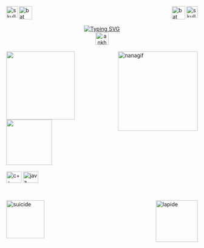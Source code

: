 <!-- gifs superiores -->
<div>
  <img align="left" alt="skull" height="30" width="auto" src="https://media.tenor.com/w-FFnB-YLYYAAAAi/skull-rotate.gif"/>
  <img align="left" alt="bat" height="35" width="auto" src="https://media.tenor.com/Npixqj3Ek1IAAAAi/sappy-seals.gif">
  <img align="right" alt="skull" height="30" width="auto" src="https://media.tenor.com/w-FFnB-YLYYAAAAi/skull-rotate.gif"/>
  <!-- <img align="center" alt="crow" height="100" width="auto" src="https://media1.tenor.com/m/4RZiTZWSgo4AAAAC/cat-black-cat.gif"> -->
  <!--<img align="center" alt="crow" height="100" width="auto" src="https://web.archive.org/web/20090829043948/http://www.geocities.com/pearlsnaplace/crowback.gif"-->
  <img align="right" alt="bat" height="35" width="auto" src="https://media.tenor.com/Npixqj3Ek1IAAAAi/sappy-seals.gif">
</div>

<br>
<br>
<br>

<!-- digitando... -->
<div align="center">
  <a href="https://git.io/typing-svg">
   <img src="https://readme-typing-svg.herokuapp.com?font=Roboto+Slab&pause=1000&color=9745f5&center=true&vCenter=true&width=300&lines=Welcome+Dear...;Death+awaits+you." alt="Typing SVG">
   </a>
   <br>

 <!-- barra ankh -->
  <img alt="ankhbar" height="34" width="auto" src="https://web.archive.org/web/20091026170733/http://geocities.com/paris/lights/6000/ankh.gif">
   <br>
   <br>
</div>

 
<div>
  <!-- link github stats -->
  <a href="https://github.com/myhticile"></a>
  <!-- gif nana -->
  <img align="right" alt="nanagif" height="210" width="auto" src="https://media1.tenor.com/m/8z4ARlovaHkAAAAd/nana-nana-anime.gif">
  <!-- github stats -->
  <img height="180em" src="https://github-readme-stats.vercel.app/api?username=myhticile&show_icons=true&theme=midnight-purple"/>
    <br>
  <img height="120em" src="https://github-readme-stats.vercel.app/api/top-langs/?username=myhticile&layout=compact&langs_count=16&theme=midnight-purple"/>
</div>

  <!-- linguagens -->
<div style="display: inline_block"><br>
  <img align="center" alt="c++" height="30" width="40" src="https://cdn.jsdelivr.net/gh/devicons/devicon@latest/icons/cplusplus/cplusplus-original.svg">
  <img align="center" alt="java" height="30" width="40" src="https://cdn.jsdelivr.net/gh/devicons/devicon@latest/icons/java/java-original.svg" />
   <br>
   <br>
  
   ##
  
  <img align="right" alt="lapide" height="110" width="auto" src="https://web.archive.org/web/20091027035904/http://br.geocities.com/studiolordedankhgifs/grave2.gif"/>
   <img alt="suicide" height="100" width="auto" src="https://web.archive.org/web/20091019015741/http://www.geocities.com/v2vfdevilhouseofhorror/skull_hng.gif">
</div>

